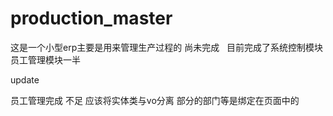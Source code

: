 # production_master
这是一个小型erp主要是用来管理生产过程的 
尚未完成  
目前完成了系统控制模块
员工管理模块一半

update

员工管理完成 
不足
应该将实体类与vo分离
部分的部门等是绑定在页面中的

